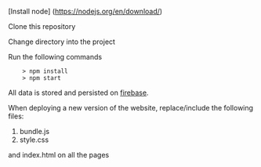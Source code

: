 [Install node] (https://nodejs.org/en/download/) 

Clone this repository

Change directory into the project

Run the following commands

```
    > npm install
    > npm start
```

All data is stored and persisted on [firebase](https://console.firebase.google.com/project/pspalphaepsilon).

When deploying a new version of the website, replace/include the following files:

1. bundle.js
2. style.css

and index.html on all the pages

